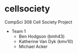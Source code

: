 # cellsociety

CompSci 308 Cell Society Project

* Team 1
    * Ben Hodgson (bmh43)
    * Katherine Van Dyk (kmv10)
    * Michael Acker